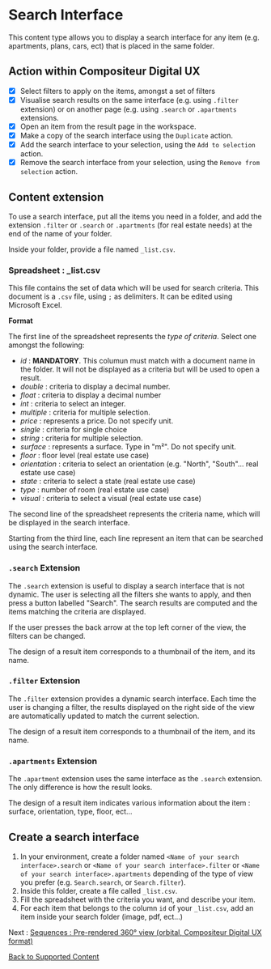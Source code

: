 # Search Interface

This content type allows you to display a search interface for any item (e.g. apartments, plans, cars, ect) that is placed in the same folder.

## Action within Compositeur Digital UX

- [X] Select filters to apply on the items, amongst a set of filters
- [X] Visualise search results on the same interface (e.g. using `.filter` extension) or on another page (e.g. using `.search` or `.apartments` extensions.
- [X] Open an item from the result page in the workspace.
- [X] Make a copy of the search interface using the `Duplicate` action.
- [X] Add the search interface to your selection, using the `Add to selection` action.
- [X] Remove the search interface from your selection, using the `Remove from selection` action.

## Content extension

To use a search interface, put all the items you need in a folder, and add the extension `.filter` or `.search` or `.apartments` (for real estate needs) at the end of the name of your folder.

Inside your folder, provide a file named `_list.csv`.

### Spreadsheet : \_list.csv

This file contains the set of data which will be used for search criteria. This document is a `.csv` file, using `;` as delimiters. It can be edited using Microsoft Excel. 

**Format**

The first line of the spreadsheet represents the *type of criteria*. Select one amongst the following:
* *id* : **MANDATORY**. This columun must match with a document name in the folder. It will not be displayed as a criteria but will be used to open a result.
* *double* : criteria to display a decimal number.
* *float* : criteria to display a decimal number
* *int* : criteria to select an integer.
* *multiple* : criteria for multiple selection.
* *price* : represents a price. Do not specify unit.
* *single* : criteria for single choice
* *string* : criteria for multiple selection.
* *surface* : represents a surface. Type in "m²". Do not specify unit.
* *floor* : floor level (real estate use case)
* *orientation* : criteria to select an orientation (e.g. "North", "South"... real estate use case)
* *state* : criteria to select a state (real estate use case)
* *type* : number of room (real estate use case)
* *visual* : criteria to select a visual (real estate use case)

The second line of the spreadsheet represents the criteria name, which will be displayed in the search interface.

Starting from the third line, each line represent an item that can be searched using the search interface.

### `.search` Extension

The `.search` extension is useful to display a search interface that is not dynamic. The user is selecting all the filters she wants to apply, and then press a button labelled "Search". The search results are computed and the items matching the criteria are displayed.

If the user presses the back arrow at the top left corner of the view, the filters can be changed.

The design of a result item corresponds to a thumbnail of the item, and its name.

### `.filter` Extension

The `.filter` extension provides a dynamic search interface. Each time the user is changing a filter, the results displayed on the right side of the view are automatically updated to match the current selection.

The design of a result item corresponds to a thumbnail of the item, and its name.

### `.apartments` Extension

The `.apartment` extension uses the same interface as the `.search` extension. The only difference is how the result looks.

The design of a result item indicates various information about the item : surface, orientation, type, floor, ect...

## Create a search interface

1. In your environment, create a folder named `<Name of your search interface>.search` or `<Name of your search interface>.filter` or `<Name of your search interface>.apartments` depending of the type of view you prefer (e.g. `Search.search`, or `Search.filter`).
1. Inside this folder, create a file called `_list.csv`. 
1. Fill the spreadsheet with the criteria you want, and describe your item.
1. For each item that belongs to the column `id` of your `_list.csv`, add an item inside your search folder (image, pdf, ect...)

Next : [Sequences : Pre-rendered 360° view (orbital, Compositeur Digital UX format)](sequences.md)

[Back to Supported Content](index.md)
